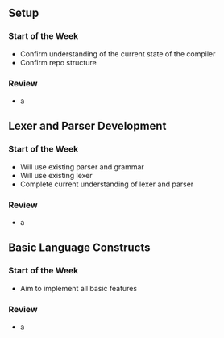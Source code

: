 ## Setup
### **Start of the Week**
- Confirm understanding of the current state of the compiler
- Confirm repo structure

### **Review**
- a

## Lexer and Parser Development

### **Start of the Week**
- Will use existing parser and grammar
- Will use existing lexer
- Complete current understanding of lexer and parser

### **Review**
- a

## Basic Language Constructs

### **Start of the Week**
- Aim to implement all basic features

### **Review**
- a

